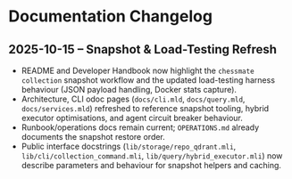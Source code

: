# Documentation Changelog

## 2025-10-15 – Snapshot & Load-Testing Refresh
- README and Developer Handbook now highlight the `chessmate collection` snapshot workflow and the updated load-testing harness behaviour (JSON payload handling, Docker stats capture).
- Architecture, CLI odoc pages (`docs/cli.mld`, `docs/query.mld`, `docs/services.mld`) refreshed to reference snapshot tooling, hybrid executor optimisations, and agent circuit breaker behaviour.
- Runbook/operations docs remain current; `OPERATIONS.md` already documents the snapshot restore order.
- Public interface docstrings (`lib/storage/repo_qdrant.mli`, `lib/cli/collection_command.mli`, `lib/query/hybrid_executor.mli`) now describe parameters and behaviour for snapshot helpers and caching.
